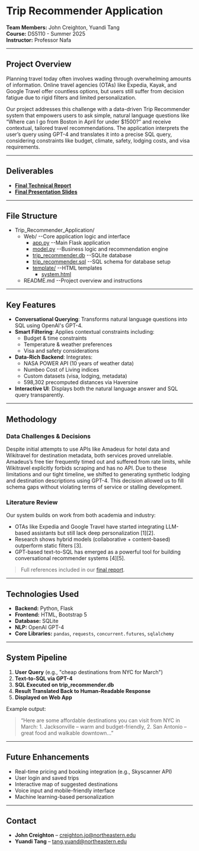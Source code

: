 # Trip Recommender Application

**Team Members:** John Creighton, Yuandi Tang  
**Course:** DS5110 - Summer 2025  
**Instructor:** Professor Nafa  

---

## Project Overview

Planning travel today often involves wading through overwhelming amounts of information. Online travel agencies (OTAs) like Expedia, Kayak, and Google Travel offer countless options, but users still suffer from decision fatigue due to rigid filters and limited personalization.

Our project addresses this challenge with a data-driven Trip Recommender system that empowers users to ask simple, natural language questions like “Where can I go from Boston in April for under $1500?” and receive contextual, tailored travel recommendations. The application interprets the user’s query using GPT-4 and translates it into a precise SQL query, considering constraints like budget, climate, safety, lodging costs, and visa requirements.

---

## Deliverables

- [**Final Technical Report**](https://www.overleaf.com/read/qxxdhcfswcdv#ee741e)  
- [**Final Presentation Slides**](https://docs.google.com/presentation/d/1HwGILmvC6zpBUzfZ58Yq7H0yq7zYspyp0qVOfqlfz5Y/edit?usp=sharing)

---

## File Structure

* Trip_Recommender_Application/
  * Web/                          --Core application logic and interface
    * [app.py](/web/app.py)                      --Main Flask application
    * [model.py](/web/model.py)                    --Business logic and recommendation engine
    * [trip_recommender.db](/web/trip_recommender.db)         --SQLite database
    * [trip_recommender.sql](/web/trip_recommender.sql)        --SQL schema for database setup
    * [template/](/web/template)                  --HTML templates
      * [system.html](/web/template/system.html)
  * README.md                     --Project overview and instructions

---

## Key Features

- **Conversational Querying**: Transforms natural language questions into SQL using OpenAI's GPT-4.
- **Smart Filtering**: Applies contextual constraints including:
  - Budget & time constraints
  - Temperature & weather preferences
  - Visa and safety considerations
- **Data-Rich Backend**: Integrates:
  - NASA POWER API (10 years of weather data)
  - Numbeo Cost of Living indices
  - Custom datasets (visa, lodging, metadata)
  - 598,302 precomputed distances via Haversine
- **Interactive UI**: Displays both the natural language answer and SQL query transparently.

---

## Methodology

### Data Challenges & Decisions

Despite initial attempts to use APIs like Amadeus for hotel data and Wikitravel for destination metadata, both services proved unreliable. Amadeus’s free tier frequently timed out and suffered from rate limits, while Wikitravel explicitly forbids scraping and has no API. Due to these limitations and our tight timeline, we shifted to generating synthetic lodging and destination descriptions using GPT-4. This decision allowed us to fill schema gaps without violating terms of service or stalling development.

### Literature Review

Our system builds on work from both academia and industry:
- OTAs like Expedia and Google Travel have started integrating LLM-based assistants but still lack deep personalization [1][2].
- Research shows hybrid models (collaborative + content-based) outperform static filters [3].
- GPT-based text-to-SQL has emerged as a powerful tool for building conversational recommender systems [4][5].

> Full references included in our [final report](https://www.overleaf.com/read/qxxdhcfswcdv#ee741e).

---

## Technologies Used

- **Backend:** Python, Flask
- **Frontend:** HTML, Bootstrap 5
- **Database:** SQLite
- **NLP:** OpenAI GPT-4
- **Core Libraries:** `pandas`, `requests`, `concurrent.futures`, `sqlalchemy`

---

## System Pipeline

1. **User Query** (e.g., "cheap destinations from NYC for March")
2. **Text-to-SQL via GPT-4**  
3. **SQL Executed on trip_recommender.db**
4. **Result Translated Back to Human-Readable Response**
5. **Displayed on Web App**

Example output:

> “Here are some affordable destinations you can visit from NYC in March: 1. Jacksonville – warm and budget-friendly, 2. San Antonio – great food and walkable downtown…”

---

## Future Enhancements

- Real-time pricing and booking integration (e.g., Skyscanner API)
- User login and saved trips
- Interactive map of suggested destinations
- Voice input and mobile-friendly interface
- Machine learning-based personalization

---

## Contact

- **John Creighton** – creighton.jo@northeastern.edu  
- **Yuandi Tang** – tang.yuand@northeastern.edu
